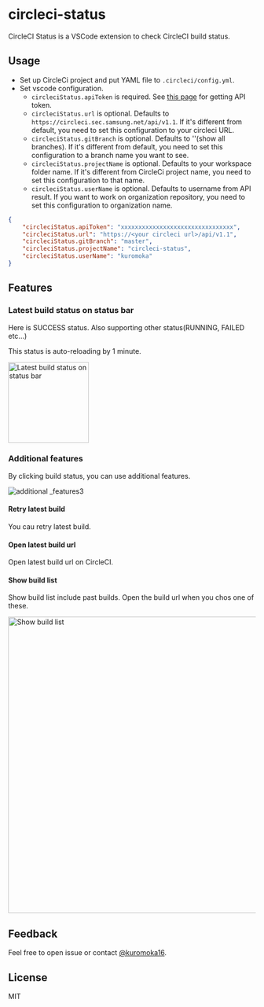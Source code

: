 # circleci-status

CircleCI Status is a VSCode extension to check CircleCI build status.

## Usage
- Set up CircleCi project and put YAML file to `.circleci/config.yml`.
- Set vscode configuration.
  - `circleciStatus.apiToken` is required. See [this page](https://circleci.com/docs/2.0/managing-api-tokens/#creating-a-personal-api-token) for getting API token.
  - `circleciStatus.url` is optional. Defaults to `https://circleci.sec.samsung.net/api/v1.1`. If it's different from default, you need to set this configuration to your circleci URL.
  - `circleciStatus.gitBranch` is optional. Defaults to ''(show all branches). If it's different from default, you need to set this configuration to a branch name you want to see.
  - `circleciStatus.projectName` is optional. Defaults to your workspace folder name. If it's different from CircleCi project name, you need to set this configuration to that name.
  - `circleciStatus.userName` is optional. Defaults to username from API result. If you want to work on organization repository, you need to set this configuration to organization name.
```json
{
    "circleciStatus.apiToken": "xxxxxxxxxxxxxxxxxxxxxxxxxxxxxxxx",
    "circleciStatus.url": "https://<your circleci url>/api/v1.1",
    "circleciStatus.gitBranch": "master",
    "circleciStatus.projectName": "circleci-status",
    "circleciStatus.userName": "kuromoka"
}
```

## Features
### Latest build status on status bar
Here is SUCCESS status. Also supporting other status(RUNNING, FAILED etc...)

This status is auto-reloading by 1 minute.

<img width="164" alt="Latest build status on status bar" src="https://user-images.githubusercontent.com/22453562/65831069-53f36800-e2f0-11e9-8443-8a9816de84a6.png">

### Additional features
By clicking build status, you can use additional features.

![additional _features3](https://user-images.githubusercontent.com/22453562/65831912-3d9dda00-e2f9-11e9-9243-f3bb4a5f0081.gif)

#### Retry latest build
You cau retry latest build.

#### Open latest build url
Open latest build url on CircleCI.

#### Show build list
Show build list include past builds. Open the build url when you chos one of these.

<img width="603" alt="Show build list" src="https://user-images.githubusercontent.com/22453562/65831450-77201680-e2f4-11e9-8cba-7bad933834b7.png">

## Feedback
Feel free to open issue or contact [@kuromoka16](https://twitter.com/kuromoka16).

## License
MIT
